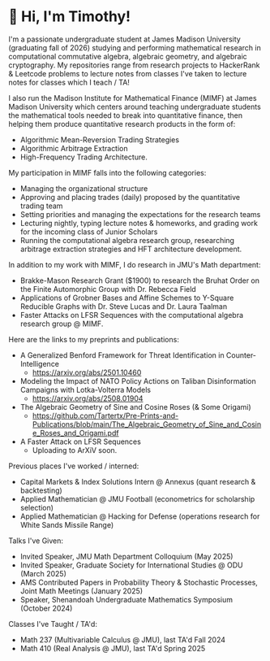 # 👋 Hi, I'm Timothy!

I'm a passionate undergraduate student at James Madison University (graduating fall of 2026) studying and performing mathematical research in computational commutative algebra, algebraic geometry, and algebraic cryptography. My repositories range from research projects to HackerRank & Leetcode problems to lecture notes from classes I've taken to lecture notes for classes which I teach / TA! 

I also run the Madison Institute for Mathematical Finance (MIMF) at James Madison University which centers around teaching undergraduate students the mathematical tools needed to break into quantitative finance, then helping them produce quantitative research products in the form of:
 - Algorithmic Mean-Reversion Trading Strategies
 - Algorithmic Arbitrage Extraction
 - High-Frequency Trading Architecture.

My participation in MIMF falls into the following categories:
 - Managing the organizational structure
 - Approving and placing trades (daily) proposed by the quantitative trading team
 - Setting priorities and managing the expectations for the research teams
 - Lecturing nightly, typing lecture notes & homeworks, and grading work for the incoming class of Junior Scholars
 - Running the computational algebra research group, researching arbitrage extraction strategies and HFT architecture development.

In addition to my work with MIMF, I do research in JMU's Math department:
 - Brakke-Mason Research Grant ($1900) to research the Bruhat Order on the Finite Automorphic Group with Dr. Rebecca Field
 - Applications of Grobner Bases and Affine Schemes to Y-Square Reducible Graphs with Dr. Steve Lucas and Dr. Laura Taalman
 - Faster Attacks on LFSR Sequences with the computational algebra research group @ MIMF.

Here are the links to my preprints and publications:
 - A Generalized Benford Framework for Threat Identification in Counter-Intelligence
   - https://arxiv.org/abs/2501.10460
 - Modeling the Impact of NATO Policy Actions on Taliban Disinformation Campaigns with Lotka-Volterra Models
   - https://arxiv.org/abs/2508.01904
 - The Algebraic Geometry of Sine and Cosine Roses (& Some Origami)
   - https://github.com/Tartertx/Pre-Prints-and-Publications/blob/main/The_Algebraic_Geometry_of_Sine_and_Cosine_Roses_and_Origami.pdf
 - A Faster Attack on LFSR Sequences
   - Uploading to ArXiV soon.
  
Previous places I've worked / interned:
 - Capital Markets & Index Solutions Intern @ Annexus (quant research & backtesting)
 - Applied Mathematician @ JMU Football (econometrics for scholarship selection)
 - Applied Mathematician @ Hacking for Defense (operations research for White Sands Missile Range)

Talks I've Given:
 - Invited Speaker, JMU Math Department Colloquium (May 2025)
 - Invited Speaker, Graduate Society for International Studies @ ODU (March 2025)
 - AMS Contributed Papers in Probability Theory & Stochastic Processes, Joint Math Meetings (January 2025)
 - Speaker, Shenandoah Undergraduate Mathematics Symposium (October 2024)

Classes I've Taught / TA'd:
 - Math 237 (Multivariable Calculus @ JMU), last TA'd Fall 2024 
 - Math 410 (Real Analysis @ JMU), last TA'd Spring 2025
